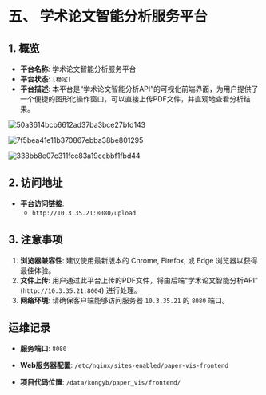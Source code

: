 # 五、 学术论文智能分析服务平台 

## 1. 概览

- **平台名称**: 学术论文智能分析服务平台
- **平台状态**: `[稳定]`
- **平台描述**: 本平台是“学术论文智能分析API”的可视化前端界面，为用户提供了一个便捷的图形化操作窗口，可以直接上传PDF文件，并直观地查看分析结果。

![50a3614bcb6612ad37ba3bce27bfd143](/Users/xiaokong/Library/Containers/com.tencent.xinWeChat/Data/Documents/xwechat_files/wxid_e0erez0j9yre22_7560/temp/RWTemp/2025-10/50a3614bcb6612ad37ba3bce27bfd143.png)

![7f5bea41e11b370867ebba38be801295](/Users/xiaokong/Library/Containers/com.tencent.xinWeChat/Data/Documents/xwechat_files/wxid_e0erez0j9yre22_7560/temp/RWTemp/2025-10/7f5bea41e11b370867ebba38be801295.png)

![338bb8e07c311fcc83a19cebbf1fbd44](/Users/xiaokong/Library/Containers/com.tencent.xinWeChat/Data/Documents/xwechat_files/wxid_e0erez0j9yre22_7560/temp/RWTemp/2025-10/338bb8e07c311fcc83a19cebbf1fbd44.png)

## 2. 访问地址

- **平台访问链接**:
  - `http://10.3.35.21:8080/upload`

## 3. 注意事项

1. **浏览器兼容性**: 建议使用最新版本的 Chrome, Firefox, 或 Edge 浏览器以获得最佳体验。
2. **文件上传**: 用户通过此平台上传的PDF文件，将由后端“学术论文智能分析API” (`http://10.3.35.21:8004`) 进行处理。
3. **网络环境**: 请确保客户端能够访问服务器 `10.3.35.21` 的 `8080` 端口。

## 运维记录

- **服务端口**: `8080`

- **Web服务器配置**: `/etc/nginx/sites-enabled/paper-vis-frontend`

- **项目代码位置**: `/data/kongyb/paper_vis/frontend/`